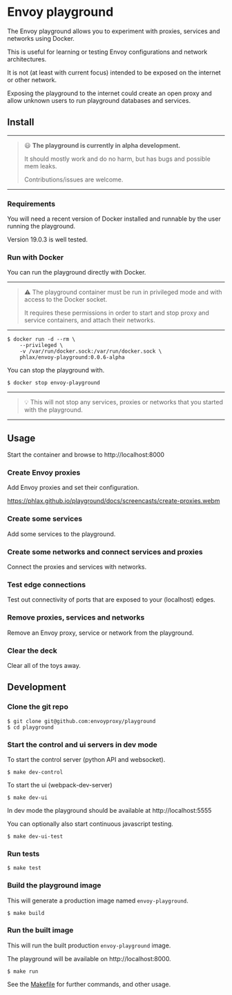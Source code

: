 # Envoy playground

The Envoy playground allows you to experiment with proxies, services and networks using Docker.

This is useful for learning or testing Envoy configurations and network architectures.

It is not (at least with current focus) intended to be exposed on the internet or other network.

Exposing the playground to the internet could create an open proxy and allow unknown users to run playground
databases and services.

## Install

---
> :smiley: **The playground is currently in alpha development.**
>
> It should mostly work and do no harm, but has bugs and possible mem leaks.
>
> Contributions/issues are welcome.
---

### Requirements

You will need a recent version of Docker installed and runnable by the user running the playground.

Version 19.0.3 is well tested.

### Run with Docker

You can run the playground directly with Docker.

---
> :warning: The playground container must be run in privileged mode
> and with access to the Docker socket.
>
> It requires these permissions in order to start and stop proxy
> and service containers, and attach their networks.
---

```console
$ docker run -d --rm \
	--privileged \
	-v /var/run/docker.sock:/var/run/docker.sock \
	phlax/envoy-playground:0.0.6-alpha
```

You can stop the playground with.

```console
$ docker stop envoy-playground
```

---
> :bulb: This will not stop any services, proxies or networks that you started with the playground.
---

## Usage

Start the container and browse to http://localhost:8000

### Create Envoy proxies

Add Envoy proxies and set their configuration.

https://phlax.github.io/playground/docs/screencasts/create-proxies.webm

### Create some services

Add some services to the playground.

### Create some networks and connect services and proxies

Connect the proxies and services with networks.

### Test edge connections

Test out connectivity of ports that are exposed to your (localhost) edges.

### Remove proxies, services and networks

Remove an Envoy proxy, service or network from  the playground.

### Clear the deck

Clear all of the toys away.

## Development

### Clone the git repo

```console
$ git clone git@github.com:envoyproxy/playground
$ cd playground
```

### Start the control and ui servers in dev mode

To start the control server (python API and websocket).

```
$ make dev-control
```

To start the ui (webpack-dev-server)


```
$ make dev-ui
```

In dev mode the playground should be available at http://localhost:5555

You can optionally also start continuous javascript testing.

```
$ make dev-ui-test
```

### Run tests

```
$ make test
```

### Build the playground image

This will generate a production image named `envoy-playground`.

```console
$ make build
```

### Run the built image

This will run the built production `envoy-playground` image.

The playground will be available on http://localhost:8000.

```
$ make run
```

See the [Makefile](Makefile) for further commands, and other usage.
